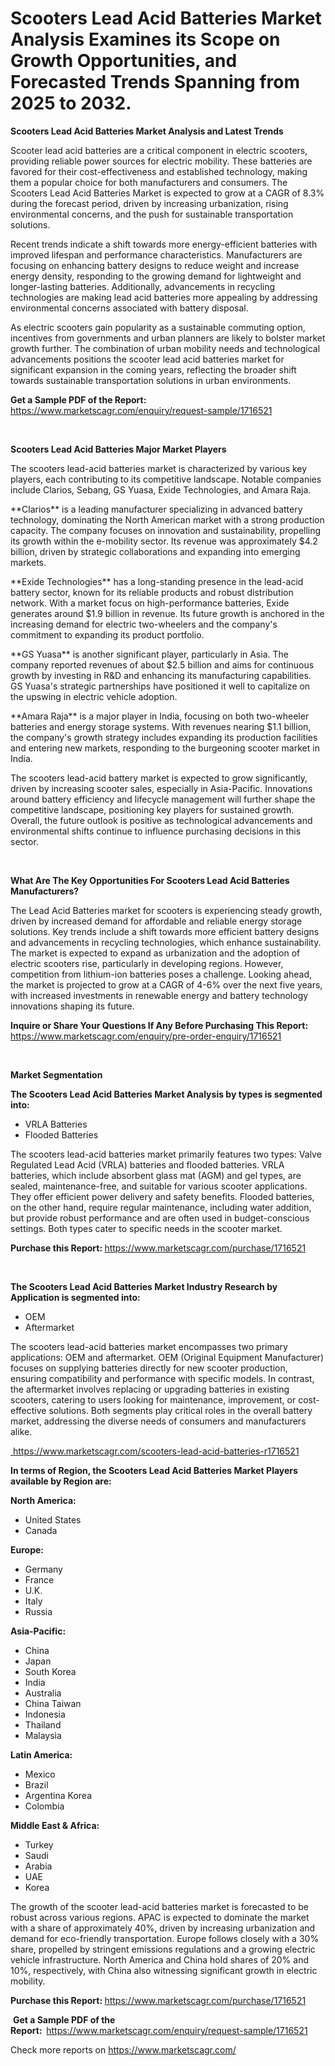 <p><h1>Scooters Lead Acid Batteries Market Analysis Examines its Scope on Growth Opportunities, and Forecasted Trends Spanning from 2025 to 2032.</h1></p><p><strong>Scooters Lead Acid Batteries Market Analysis and Latest Trends</strong></p>
<p><p>Scooter lead acid batteries are a critical component in electric scooters, providing reliable power sources for electric mobility. These batteries are favored for their cost-effectiveness and established technology, making them a popular choice for both manufacturers and consumers. The Scooters Lead Acid Batteries Market is expected to grow at a CAGR of 8.3% during the forecast period, driven by increasing urbanization, rising environmental concerns, and the push for sustainable transportation solutions.</p><p>Recent trends indicate a shift towards more energy-efficient batteries with improved lifespan and performance characteristics. Manufacturers are focusing on enhancing battery designs to reduce weight and increase energy density, responding to the growing demand for lightweight and longer-lasting batteries. Additionally, advancements in recycling technologies are making lead acid batteries more appealing by addressing environmental concerns associated with battery disposal.</p><p>As electric scooters gain popularity as a sustainable commuting option, incentives from governments and urban planners are likely to bolster market growth further. The combination of urban mobility needs and technological advancements positions the scooter lead acid batteries market for significant expansion in the coming years, reflecting the broader shift towards sustainable transportation solutions in urban environments.</p></p>
<p><strong>Get a Sample PDF of the Report:&nbsp;</strong> <a href="https://www.marketscagr.com/enquiry/request-sample/1716521?utm_campaign=2304&utm_medium=2&utm_source=Github&utm_content=ia&utm_term=28032025&utm_id=scooters-lead-acid-batteries">https://www.marketscagr.com/enquiry/request-sample/1716521</a></p>
<p>&nbsp;</p>
<p><strong>Scooters Lead Acid Batteries Major Market Players</strong></p>
<p><p>The scooters lead-acid batteries market is characterized by various key players, each contributing to its competitive landscape. Notable companies include Clarios, Sebang, GS Yuasa, Exide Technologies, and Amara Raja.</p><p>**Clarios** is a leading manufacturer specializing in advanced battery technology, dominating the North American market with a strong production capacity. The company focuses on innovation and sustainability, propelling its growth within the e-mobility sector. Its revenue was approximately $4.2 billion, driven by strategic collaborations and expanding into emerging markets.</p><p>**Exide Technologies** has a long-standing presence in the lead-acid battery sector, known for its reliable products and robust distribution network. With a market focus on high-performance batteries, Exide generates around $1.9 billion in revenue. Its future growth is anchored in the increasing demand for electric two-wheelers and the company's commitment to expanding its product portfolio.</p><p>**GS Yuasa** is another significant player, particularly in Asia. The company reported revenues of about $2.5 billion and aims for continuous growth by investing in R&D and enhancing its manufacturing capabilities. GS Yuasa's strategic partnerships have positioned it well to capitalize on the upswing in electric vehicle adoption.</p><p>**Amara Raja** is a major player in India, focusing on both two-wheeler batteries and energy storage systems. With revenues nearing $1.1 billion, the company's growth strategy includes expanding its production facilities and entering new markets, responding to the burgeoning scooter market in India.</p><p>The scooters lead-acid battery market is expected to grow significantly, driven by increasing scooter sales, especially in Asia-Pacific. Innovations around battery efficiency and lifecycle management will further shape the competitive landscape, positioning key players for sustained growth. Overall, the future outlook is positive as technological advancements and environmental shifts continue to influence purchasing decisions in this sector.</p></p>
<p>&nbsp;</p>
<p><strong>What Are The Key Opportunities For Scooters Lead Acid Batteries Manufacturers?</strong></p>
<p><p>The Lead Acid Batteries market for scooters is experiencing steady growth, driven by increased demand for affordable and reliable energy storage solutions. Key trends include a shift towards more efficient battery designs and advancements in recycling technologies, which enhance sustainability. The market is expected to expand as urbanization and the adoption of electric scooters rise, particularly in developing regions. However, competition from lithium-ion batteries poses a challenge. Looking ahead, the market is projected to grow at a CAGR of 4-6% over the next five years, with increased investments in renewable energy and battery technology innovations shaping its future.</p></p>
<p><strong>Inquire or Share Your Questions If Any Before Purchasing This Report:</strong> <a href="https://www.marketscagr.com/enquiry/pre-order-enquiry/1716521?utm_campaign=2304&utm_medium=2&utm_source=Github&utm_content=ia&utm_term=28032025&utm_id=scooters-lead-acid-batteries">https://www.marketscagr.com/enquiry/pre-order-enquiry/1716521</a></p>
<p>&nbsp;</p>
<p><strong>Market Segmentation</strong></p>
<p><strong>The Scooters Lead Acid Batteries Market Analysis by types is segmented into:</strong></p>
<p><ul><li>VRLA Batteries</li><li>Flooded Batteries</li></ul></p>
<p><p>The scooters lead-acid batteries market primarily features two types: Valve Regulated Lead Acid (VRLA) batteries and flooded batteries. VRLA batteries, which include absorbent glass mat (AGM) and gel types, are sealed, maintenance-free, and suitable for various scooter applications. They offer efficient power delivery and safety benefits. Flooded batteries, on the other hand, require regular maintenance, including water addition, but provide robust performance and are often used in budget-conscious settings. Both types cater to specific needs in the scooter market.</p></p>
<p><strong>Purchase this Report:&nbsp;</strong><a href="https://www.marketscagr.com/purchase/1716521?utm_campaign=2304&utm_medium=2&utm_source=Github&utm_content=ia&utm_term=28032025&utm_id=scooters-lead-acid-batteries">https://www.marketscagr.com/purchase/1716521</a></p>
<p>&nbsp;</p>
<p><strong>The Scooters Lead Acid Batteries Market Industry Research by Application is segmented into:</strong></p>
<p><ul><li>OEM</li><li>Aftermarket</li></ul></p>
<p><p>The scooters lead-acid batteries market encompasses two primary applications: OEM and aftermarket. OEM (Original Equipment Manufacturer) focuses on supplying batteries directly for new scooter production, ensuring compatibility and performance with specific models. In contrast, the aftermarket involves replacing or upgrading batteries in existing scooters, catering to users looking for maintenance, improvement, or cost-effective solutions. Both segments play critical roles in the overall battery market, addressing the diverse needs of consumers and manufacturers alike.</p></p>
<p><a href="https://www.marketscagr.com/scooters-lead-acid-batteries-r1716521?utm_campaign=2304&utm_medium=2&utm_source=Github&utm_content=ia&utm_term=28032025&utm_id=scooters-lead-acid-batteries">&nbsp;https://www.marketscagr.com/scooters-lead-acid-batteries-r1716521</a></p>
<p><strong>In terms of Region, the Scooters Lead Acid Batteries Market Players available by Region are:</strong></p>
<p>
    <p> <strong> North America: </strong>
        <ul>
            <li>United States</li>
            <li>Canada</li>
        </ul>
        </p> 
    <p> <strong> Europe: </strong>
        <ul>
            <li>Germany</li>
            <li>France</li>
            <li>U.K.</li>
            <li>Italy</li>
            <li>Russia</li>
        </ul>
        </p> 
    <p> <strong> Asia-Pacific: </strong>
        <ul>
            <li>China</li>
            <li>Japan</li>
            <li>South Korea</li>
            <li>India</li>
            <li>Australia</li>
            <li>China Taiwan</li>
            <li>Indonesia</li>
            <li>Thailand</li>
            <li>Malaysia</li>
        </ul>
        </p> 
    <p> <strong> Latin America: </strong>
        <ul>
            <li>Mexico</li>
            <li>Brazil</li>
            <li>Argentina Korea</li>
            <li>Colombia</li>
        </ul>
        </p> 
    <p> <strong> Middle East & Africa: </strong>
        <ul>
            <li>Turkey</li>
            <li>Saudi</li>
            <li>Arabia</li>
            <li>UAE</li>
            <li>Korea</li>
        </ul>
    </p>
    </p>
<p><p>The growth of the scooter lead-acid batteries market is forecasted to be robust across various regions. APAC is expected to dominate the market with a share of approximately 40%, driven by increasing urbanization and demand for eco-friendly transportation. Europe follows closely with a 30% share, propelled by stringent emissions regulations and a growing electric vehicle infrastructure. North America and China hold shares of 20% and 10%, respectively, with China also witnessing significant growth in electric mobility.</p></p>
<p><strong>Purchase this Report: </strong><a href="https://www.marketscagr.com/purchase/1716521?utm_campaign=2304&utm_medium=2&utm_source=Github&utm_content=ia&utm_term=28032025&utm_id=scooters-lead-acid-batteries">https://www.marketscagr.com/purchase/1716521</a></p>
<p>&nbsp;<strong>Get a Sample PDF of the Report:&nbsp;&nbsp;</strong><a href="https://www.marketscagr.com/enquiry/request-sample/1716521?utm_campaign=2304&utm_medium=2&utm_source=Github&utm_content=ia&utm_term=28032025&utm_id=scooters-lead-acid-batteries">https://www.marketscagr.com/enquiry/request-sample/1716521</a></p>
<p><strong></strong></p>
<p>Check more reports on <a href="https://www.marketscagr.com/?utm_campaign=2304&utm_medium=2&utm_source=Github&utm_content=ia&utm_term=28032025&utm_id=scooters-lead-acid-batteries">https://www.marketscagr.com/</a></p>